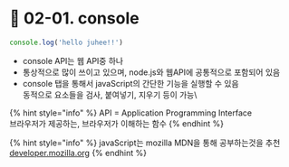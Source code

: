 # 👾 02-01. console

```javascript
console.log('hello juhee!!')
```

* console API는 웹 API중 하나
* 통상적으로 많이 쓰이고 있으며, node.js와 웹API에 공통적으로 포함되어 있음
* console 탭을 통해서 javaScript의 간단한 기능을 실행할 수 있음\
  동적으로 요소들을 검사, 붙여넣기, 지우기 등이 가능\


{% hint style="info" %}
API = Application Programming Interface\
브라우저가 제공하는, 브라우저가 이해하는 함수&#x20;
{% endhint %}

{% hint style="info" %}
javaScript는 mozilla MDN을 통해 공부하는것을 추천\
[developer.mozilla.org](https://developer.mozilla.org/)
{% endhint %}

&#x20;

